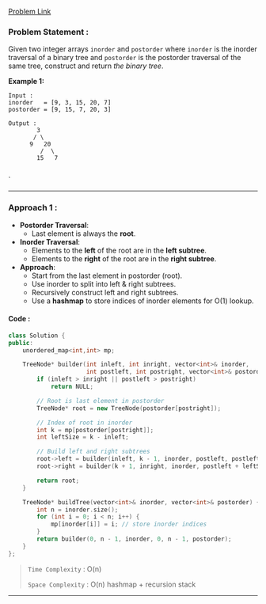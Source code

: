 [Problem Link](https://leetcode.com/problems/construct-binary-tree-from-inorder-and-postorder-traversal/description/)
### Problem Statement : 

Given two integer arrays `inorder` and `postorder` where `inorder` is the inorder traversal of a binary tree and `postorder` is the postorder traversal of the same tree, construct and return _the binary tree_.

**Example 1:**

```
Input : 
inorder   = [9, 3, 15, 20, 7]  
postorder = [9, 15, 7, 20, 3] 

Output :
        3
       / \
      9   20
         /  \
        15   7


```
`

---

###  Approach 1 :

- **Postorder Traversal**:
    - Last element is always the **root**.
- **Inorder Traversal**:
    - Elements to the **left** of the root are in the **left subtree**.
    - Elements to the **right** of the root are in the **right subtree**.
- **Approach**:
    - Start from the last element in postorder (root).
    - Use inorder to split into left & right subtrees.
    - Recursively construct left and right subtrees.
    - Use a **hashmap** to store indices of inorder elements for O(1) lookup.



#### Code :

```cpp
class Solution {
public:
    unordered_map<int,int> mp;

    TreeNode* builder(int inleft, int inright, vector<int>& inorder,
                      int postleft, int postright, vector<int>& postorder) {
        if (inleft > inright || postleft > postright)
            return NULL;

        // Root is last element in postorder
        TreeNode* root = new TreeNode(postorder[postright]);

        // Index of root in inorder
        int k = mp[postorder[postright]];
        int leftSize = k - inleft;

        // Build left and right subtrees
        root->left = builder(inleft, k - 1, inorder, postleft, postleft + leftSize - 1, postorder);
        root->right = builder(k + 1, inright, inorder, postleft + leftSize, postright - 1, postorder);

        return root;
    }

    TreeNode* buildTree(vector<int>& inorder, vector<int>& postorder) {
        int n = inorder.size();
        for (int i = 0; i < n; i++) {
            mp[inorder[i]] = i; // store inorder indices
        }
        return builder(0, n - 1, inorder, 0, n - 1, postorder);
    }
};

```


> `Time Complexity` : O(n) 
> 
> `Space Complexity` : O(n) hashmap + recursion stack

---

